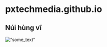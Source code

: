 # pxtechmedia.github.io
<html>
<body><h2>Núi hùng vĩ</h2>
<img src=“https://raw.githubusercontent.com/pxtechmedia/pxtechmedia.github.io/main/White%20Patterned%20Social%20Media%20Day%20Social%20Media%20Graphic.png“ alt=“some_text“>
</body>
</html>
